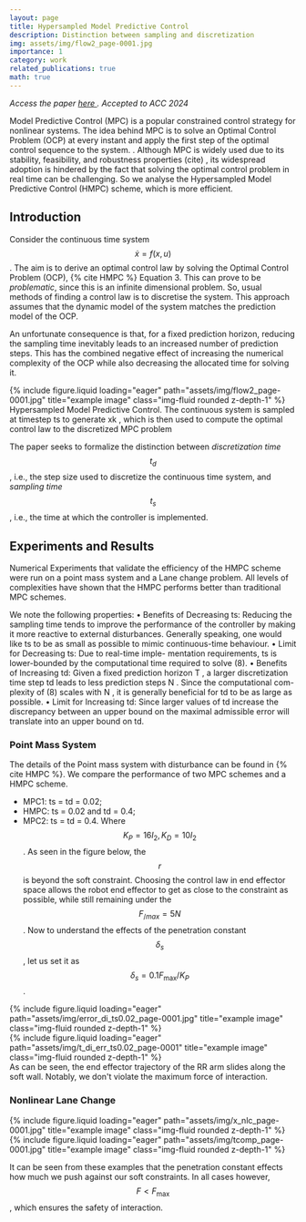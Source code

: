 ```yaml
---
layout: page
title: Hypersampled Model Predictive Control
description: Distinction between sampling and discretization
img: assets/img/flow2_page-0001.jpg
importance: 1
category: work
related_publications: true
math: true
---
```

_Access the paper  <a href="https://arxiv.org/abs/2310.02623" target="_blank">here </a>. Accepted to ACC 2024_

Model Predictive Control (MPC) is a popular constrained
control strategy for nonlinear systems. The idea behind
MPC is to solve an Optimal Control Problem (OCP) at
every instant and apply the first step of the optimal control
sequence to the system. . Although MPC is widely used due
to its stability, feasibility, and robustness properties (cite) , its
widespread adoption is hindered by the fact that solving the
optimal control problem in real time can be challenging. So we analyse the Hypersampled Model Predictive Control (HMPC) scheme, which is more efficient.

## Introduction
Consider the continuous time system $$ \dot x = f(x,u)$$. The aim is to derive an optimal control law by solving the Optimal Control Problem (OCP), {% cite HMPC %} Equation 3. This can prove to be _problematic_, since this is an infinite dimensional problem. So, usual methods of finding a control law is to discretise the system. This
approach assumes that the dynamic model of the system
matches the prediction model of the OCP. 

An unfortunate
consequence is that, for a fixed prediction horizon, reducing
the sampling time inevitably leads to an increased number
of prediction steps. This has the combined negative effect of
increasing the numerical complexity of the OCP while also
decreasing the allocated time for solving it.



<div class="row">
    <div class="col-sm mt-3 mt-md-0">
        {% include figure.liquid loading="eager" path="assets/img/flow2_page-0001.jpg" title="example image" class="img-fluid rounded z-depth-1" %}
    </div>
</div>
<div class="caption">
    Hypersampled Model Predictive Control. The continuous system is sampled at timestep ts to generate xk , which is then used to compute the
optimal control law to the discretized MPC problem
</div>

The paper seeks to formalize the distinction between _discretization time_  $$t_d$$, i.e., the step size used to discretize the continuous time system, and _sampling time_  $$t_s$$, i.e., the time at which the controller is implemented.

## Experiments and Results
Numerical Experiments that validate the efficiency of the HMPC scheme were run on a point mass system and a Lane change problem. All levels of complexities have shown that the HMPC performs better than traditional MPC schemes. 

We note the following properties:
• Benefits of Decreasing ts: Reducing the sampling
time tends to improve the performance of the controller
by making it more reactive to external disturbances.
Generally speaking, one would like ts to be as small
as possible to mimic continuous-time behaviour.
• Limit for Decreasing ts: Due to real-time imple-
mentation requirements, ts is lower-bounded by the
computational time required to solve (8).
• Benefits of Increasing td: Given a fixed prediction
horizon T , a larger discretization time step td leads to
less prediction steps N . Since the computational com-
plexity of (8) scales with N , it is generally beneficial
for td to be as large as possible.
• Limit for Increasing td: Since larger values of td
increase the discrepancy between 
an upper bound on the maximal admissible error will
translate into an upper bound on td.




### Point Mass System 
The details of the Point mass system with disturbance can be found in {% cite HMPC %}. We compare the performance of two MPC schemes and a HMPC scheme.
- MPC1: ts = td = 0.02;
- HMPC: ts = 0.02 and td = 0.4;
- MPC2: ts = td = 0.4.
Where $$K_P = 16I_2, K_D = 10I_2$$. As seen in the figure below, the $$r$$ is beyond the soft constraint. Choosing the control law in end effector space allows the robot end effector to get as close to the constraint as possible, while still remaining under the $$F_{/max} = 5N$$. 
Now to understand the effects of the penetration constant $$\delta_s$$, let us set it as $$\delta_s = 0.1F_{\max}/K_P$$.   
<div class="row">
    <div class="col-md-6 col-sm-12 mt-3 mt-md-0">
        {% include figure.liquid loading="eager" path="assets/img/error_di_ts0.02_page-0001.jpg" title="example image" class="img-fluid rounded z-depth-1" %}
    </div>
    <div class="col-md-6 col-sm-12 mt-3 mt-md-0">
        {% include figure.liquid loading="eager" path="assets/img/t_di_err_ts0.02_page-0001" title="example image" class="img-fluid rounded z-depth-1" %}
    </div>
</div>
<div class="caption">
   
</div>
As can be seen, the end effector trajectory of the RR arm slides along the soft wall. Notably, we don't violate the maximum force of interaction. 

### Nonlinear Lane Change 

<div class="row">
    <div class="col-md-6 col-sm-12 mt-3 mt-md-0">
        {% include figure.liquid loading="eager" path="assets/img/x_nlc_page-0001.jpg" title="example image" class="img-fluid rounded z-depth-1" %}
    </div>
    <div class="col-md-6 col-sm-12 mt-3 mt-md-0">
        {% include figure.liquid loading="eager" path="assets/img/tcomp_page-0001.jpg" title="example image" class="img-fluid rounded z-depth-1" %}
    </div>
</div>
<div class="caption">

</div>

It can be seen from these examples that the penetration constant effects how much we push against our soft constraints. In all cases however, $$F <F_{\max}$$, which ensures the safety of interaction.   





